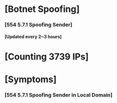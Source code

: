 # [Botnet Spoofing]
### [554 5.7.1 Spoofing Sender]
#### [Updated every 2~3 hours]

# [Counting 3739 IPs]

# [Symptoms] 
###   [554 5.7.1 Spoofing Sender in Local Domain]
